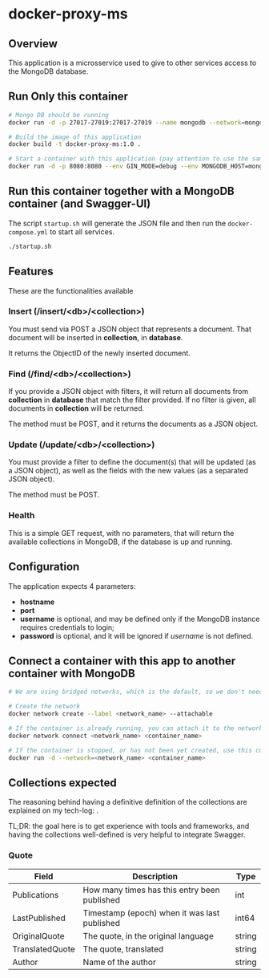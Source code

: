 # docker-proxy-ms

## Overview

This application is a microsservice used to give to other services access to the MongoDB database.

## Run Only this container

```bash
# Mongo DB should be running
docker run -d -p 27017-27019:27017-27019 --name mongodb --network=mongonet mongo

# Build the image of this application
docker build -t docker-proxy-ms:1.0 .

# Start a container with this application (pay attention to use the same tag as the previous command for the image)
docker run -d -p 8080:8080 --env GIN_MODE=debug --env MONGODB_HOST=mongodb --name mongo-proxy --network=mongonet docker-proxy-ms:1.0
```
## Run this container together with a MongoDB container (and Swagger-UI)

The script `startup.sh` will generate the JSON file and then run the `docker-compose.yml` to start all services.

```bash
./startup.sh
```

## Features

These are the functionalities available

### Insert (/insert/\<db\>/\<collection\>)

You must send via POST a JSON object that represents a document. That document will be inserted in **collection**, in **database**.

It returns the ObjectID of the newly inserted document.

### Find (/find/\<db\>/\<collection\>)

If you provide a JSON object with filters, it will return all documents from **collection** in **database** that match the filter provided. If no filter is given, all documents in **collection** will be returned.

The method must be POST, and it returns the documents as a JSON object.

### Update (/update/\<db\>/\<collection\>)

You must provide a filter to define the document(s) that will be updated (as a JSON object), as well as the fields with the new values (as a separated JSON object).

The method must be POST.

### Health

This is a simple GET request, with no parameters, that will return the available collections in MongoDB, if the database is up and running.

## Configuration

The application expects 4 parameters:

- **hostname**
- **port**
- **username** is optional, and may be defined only if the MongoDB instance requires credentials to login;
- **password** is optional, and it will be ignored if *username* is not defined.

## Connect a container with this app to another container with MongoDB

```bash
# We are using bridged networks, which is the default, so we don't need to explicitly define it.

# Create the network
docker network create --label <network_name> --attachable

# If the container is already running, you can attach it to the network without restarting it.
docker network connect <network_name> <container_name>

# If the container is stopped, or has not been yet created, use this command.
docker run -d --network=<network_name> <container_name>
```

## Collections expected

The reasoning behind having a definitive definition of the collections are explained on my tech-log: <here>.

TL;DR: the goal here is to get experience with tools and frameworks, and having the collections well-defined is very helpful to integrate Swagger.

### Quote

| Field           | Description                                  | Type   |
| --------------- | -------------------------------------------- | ------ |
| Publications    | How many times has this entry been published | int    |
| LastPublished   | Timestamp (epoch) when it was last published | int64  |
| OriginalQuote   | The quote, in the original language          | string |
| TranslatedQuote | The quote, translated                        | string |
| Author          | Name of the author                           | string |
